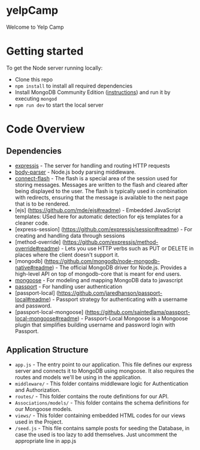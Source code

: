 # yelpCamp
Welcome to Yelp Camp

# Getting started

To get the Node server running locally:

- Clone this repo
- `npm install` to install all required dependencies
- Install MongoDB Community Edition ([instructions](https://docs.mongodb.com/manual/installation/#tutorials)) and run it by executing `mongod`
- `npm run dev` to start the local server

# Code Overview

## Dependencies

- [expressjs](https://github.com/expressjs/express#readme) - The server for handling and routing HTTP requests
- [body-parser](https://github.com/expressjs/body-parser#readme) - Node.js body parsing middleware.
- [connect-flash](https://github.com/jaredhanson/connect-flash#readme) - The flash is a special area of the session used for storing messages. Messages are written to the flash and cleared after being displayed to the user. The flash is typically used in combination with redirects, ensuring that the message is available to the next page that is to be rendered.
- [ejs] (https://github.com/mde/ejs#readme) - Embedded JavaScript templates: USed here for automatic detection for ejs templates for a cleaner code.
- [express-session] (https://github.com/expressjs/session#readme) - For creating and handling data through sessions
- [method-override] (https://github.com/expressjs/method-override#readme) - Lets you use HTTP verbs such as PUT or DELETE in places where the client doesn't support it.
- [mongodb] (https://github.com/mongodb/node-mongodb-native#readme) - The official MongoDB driver for Node.js. Provides a high-level API on top of mongodb-core that is meant for end users.
- [mongoose](https://github.com/Automattic/mongoose) - For modeling and mapping MongoDB data to javascript 
- [passport](https://github.com/jaredhanson/passport) - For handling user authentication
- [passport-local] (https://github.com/jaredhanson/passport-local#readme) - Passport strategy for authenticating with a username and password.
- [passport-local-mongoose] (https://github.com/saintedlama/passport-local-mongoose#readme) - Passport-Local Mongoose is a Mongoose plugin that simplifies building username and password login with Passport.

## Application Structure

- `app.js` - The entry point to our application. This file defines our express server and connects it to MongoDB using mongoose. It also requires the routes and models we'll be using in the application.
- `middleware/` - This folder contains middleware logic for Authentication and Authorization.
- `routes/` - This folder contains the route definitions for our API.
- `Associations/models/` - This folder contains the schema definitions for our Mongoose models.
- `views/` - This folder containing embedded HTML codes for our views used in the Project.
- `/seed.js` - This file contains sample posts for seeding the Database, in case the used is too lazy to add themselves. Just uncomment the appropriate line in app.js
